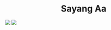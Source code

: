 <h1 align="center">Sayang Aa</h1>

<img src="https://github-readme-stats.vercel.app/api?username=zxsyau&theme=tokyonight&show_icons=true&hide_border=true&count_private=true">
<img src="https://github-readme-stats.vercel.app/api/top-langs/?username=zxsyau&theme=tokyonight&show_icons=true&hide_border=true&layout=compact">
